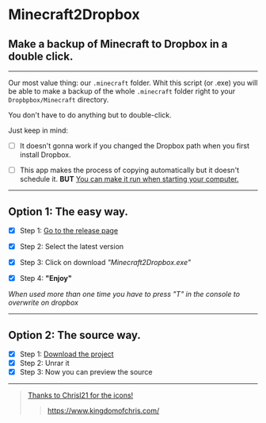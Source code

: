 # Minecraft2Dropbox
## Make a backup of Minecraft to Dropbox in a double click.

----
Our most value thing: our ```.minecraft``` folder.
Whit this script (or .exe) you will be able to make a backup of the whole ```.minecraft``` folder right to your ```Dropbpbox/Minecraft``` directory.

You don't have to do anything but to double-click.

Just keep in mind:

- [ ] It doesn't gonna work if you changed the Dropbox path when you first install Dropbox.

- [ ] This app makes the process of copying automatically but it doesn't schedule it. 
**BUT** [You can make it run when starting your computer.](https://www.ionos.com/digitalguide/server/configuration/startup-folder-in-windows-10/)

----
## Option 1: The easy way.

- [x] Step 1: [Go to the release page](https://bit.ly/Minecraft2DropboxEXE)
- [x] Step 2: Select the latest version
- [x] Step 3: Click on download *"Minecraft2Dropbox.exe"*
- [x] Step 4: **"Enjoy"**


*When used more than one time you have to press "T" in the console to overwrite on dropbox*

----

## **Option 2: The source way.**
- [x] Step 1: [Download the project](https://bit.ly/Minecraft2Dropbox)
- [x] Step 2: Unrar it
- [x] Step 3: Now you can preview the source

----

> [Thanks to Chrisl21 for the icons!](https://creativecommons.org/licenses/by-nc-nd/4.0/)
> 
> > https://www.kingdomofchris.com/

